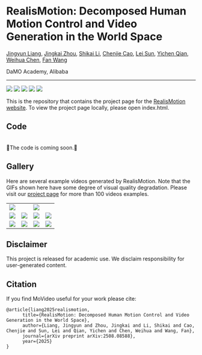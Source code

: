 # RealisMotion: Decomposed Human Motion Control and Video Generation in the World Space

[Jingyun Liang](https://jingyunliang.github.io/), [Jingkai Zhou](https://scholar.google.com/citations?user=80d4v4kAAAAJ), [Shikai Li](https://scholar.google.com/citations?user=WXGg2rgAAAAJ), [Chenjie Cao](https://scholar.google.com/citations?user=1INK-I0AAAAJ), [Lei Sun](https://ahupujr.github.io/), [Yichen Qian](https://scholar.google.com/citations?user=JjTDAOsAAAAJ), [Weihua Chen](https://scholar.google.com/citations?user=KWVlYaMAAAAJ), [Fan Wang](https://scholar.google.com/citations?user=WCRGTHsAAAAJ)

DaMO Academy, Alibaba

---

<a href='https://arxiv.org/abs/2508.08588'>
<img src='https://img.shields.io/badge/arXiv-red'></a> 
<a href='https://github.com/JingyunLiang/RealisMotion'>
<img src='https://img.shields.io/github/stars/JingyunLiang/RealisMotion?style=social'></a> 
<a href='https://jingyunliang.github.io/RealisMotion'>
<img src='https://img.shields.io/badge/Project-Page-green'></a> 
<a href='https://huggingface.co/jingyunliang/RealisMotion'>
<img src='https://img.shields.io/badge/Huggingface-orange'></a> 
<a href='https://huggingface.co/datasets/jingyunliang/Trajectory100'>
<img src='https://img.shields.io/badge/Test-Dataset-blue'></a> 

This is the repository that contains the project page for the [RealisMotion website](https://jingyunliang.github.io/RealisMotion). To view the project page locally, please open index.html.

## Code
<br>
🤗The code is coming soon.🤗
<br>


## Gallery
Here are several example videos generated by RealisMotion. 
Note that the GIFs shown here have some degree of visual quality degradation.
Please visit our [project page](https://jingyunliang.github.io/RealisMotion) for more than 100 videos examples.

<table class="center">
    <tr>
    <td colspan="2"><img src="https://github.com/JingyunLiang/RealisMotion/releases/download/v0.0/example1.gif"></td>
    <td colspan="2"><img src="https://github.com/JingyunLiang/RealisMotion/releases/download/v0.0/example2.gif"></td>
    </tr>
    <tr>
    <td><img src="https://github.com/JingyunLiang/RealisMotion/releases/download/v0.0/example3.gif"></td>
    <td><img src="https://github.com/JingyunLiang/RealisMotion/releases/download/v0.0/example4.gif"></td>
    <td><img src="https://github.com/JingyunLiang/RealisMotion/releases/download/v0.0/example5.gif"></td>
    <td><img src="https://github.com/JingyunLiang/RealisMotion/releases/download/v0.0/example6.gif"></td>
    </tr>
    <tr>
    <td><img src="https://github.com/JingyunLiang/RealisMotion/releases/download/v0.0/example7.gif"></td>
    <td><img src="https://github.com/JingyunLiang/RealisMotion/releases/download/v0.0/example8.gif"></td>
    <td><img src="https://github.com/JingyunLiang/RealisMotion/releases/download/v0.0/example9.gif"></td>
    <td><img src="https://github.com/JingyunLiang/RealisMotion/releases/download/v0.0/example10.gif"></td>
    </tr>
</table>


## Disclaimer
This project is released for academic use.
We disclaim responsibility for user-generated content.

## Citation

If you find MoVideo useful for your work please cite:
```
@article{liang2025realismotion,
      title={RealisMotion: Decomposed Human Motion Control and Video Generation in the World Space},
      author={Liang, Jingyun and Zhou, Jingkai and Li, Shikai and Cao, Chenjie and Sun, Lei and Qian, Yichen and Chen, Weihua and Wang, Fan},
      journal={arXiv preprint arXiv:2508.08588},
      year={2025}
}
```

